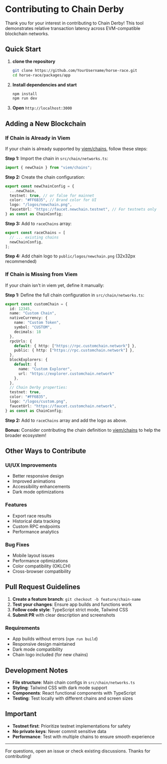# Contributing to Chain Derby

Thank you for your interest in contributing to Chain Derby! This tool demonstrates relative transaction latency across EVM-compatible blockchain networks.

## Quick Start

1. **clone the repository**
   ```bash
   git clone https://github.com/YourUsername/horse-race.git
   cd horse-race/packages/app
   ```

2. **Install dependencies and start**
   ```bash
   npm install
   npm run dev
   ```

3. **Open** `http://localhost:3000`

## Adding a New Blockchain

### If Chain is Already in Viem

If your chain is already supported by [viem/chains](https://github.com/wevm/viem/tree/main/src/chains), follow these steps:

**Step 1:** Import the chain in `src/chain/networks.ts`:
```typescript
import { newChain } from "viem/chains";
```

**Step 2:** Create the chain configuration:
```typescript
export const newChainConfig = {
  ...newChain,
  testnet: true, // or false for mainnet
  color: "#FF6B35", // Brand color for UI
  logo: "/logos/newchain.png",
  faucetUrl: "https://faucet.newchain.testnet", // For testnets only
} as const as ChainConfig;
```

**Step 3:** Add to `raceChains` array:
```typescript
export const raceChains = [
  // ... existing chains
  newChainConfig,
];
```

**Step 4:** Add chain logo to `public/logos/newchain.png` (32x32px recommended)

### If Chain is Missing from Viem

If your chain isn't in viem yet, define it manually:

**Step 1:** Define the full chain configuration in `src/chain/networks.ts`:
```typescript
export const customChain = {
  id: 12345,
  name: "Custom Chain",
  nativeCurrency: { 
    name: "Custom Token", 
    symbol: "CUSTOM", 
    decimals: 18 
  },
  rpcUrls: {
    default: { http: ["https://rpc.customchain.network"] },
    public: { http: ["https://rpc.customchain.network"] },
  },
  blockExplorers: {
    default: { 
      name: "Custom Explorer", 
      url: "https://explorer.customchain.network" 
    },
  },
  // Chain Derby properties:
  testnet: true,
  color: "#FF6B35",
  logo: "/logos/custom.png",
  faucetUrl: "https://faucet.customchain.network",
} as const as ChainConfig;
```

**Step 2:** Add to `raceChains` array and add the logo as above.

**Bonus:** Consider contributing the chain definition to [viem/chains](https://github.com/wevm/viem) to help the broader ecosystem!

## Other Ways to Contribute

### UI/UX Improvements
- Better responsive design
- Improved animations
- Accessibility enhancements
- Dark mode optimizations

### Features
- Export race results
- Historical data tracking
- Custom RPC endpoints
- Performance analytics

### Bug Fixes
- Mobile layout issues
- Performance optimizations
- Color compatibility (OKLCH)
- Cross-browser compatibility

## Pull Request Guidelines

1. **Create a feature branch**: `git checkout -b feature/chain-name`
2. **Test your changes**: Ensure app builds and functions work
3. **Follow code style**: TypeScript strict mode, Tailwind CSS
4. **Submit PR** with clear description and screenshots

### Requirements
- App builds without errors (`npm run build`)
- Responsive design maintained
- Dark mode compatibility
- Chain logo included (for new chains)

## Development Notes

- **File structure**: Main chain configs in `src/chain/networks.ts`
- **Styling**: Tailwind CSS with dark mode support
- **Components**: React functional components with TypeScript
- **Testing**: Test locally with different chains and screen sizes

## Important

- **Testnet first**: Prioritize testnet implementations for safety
- **No private keys**: Never commit sensitive data
- **Performance**: Test with multiple chains to ensure smooth experience

---

For questions, open an issue or check existing discussions. Thanks for contributing!